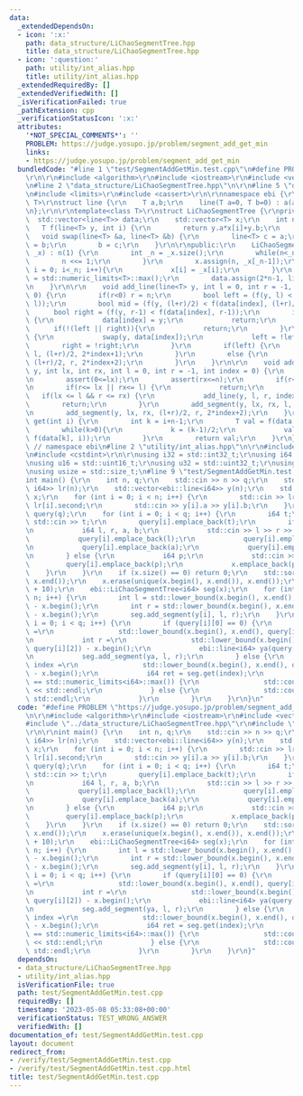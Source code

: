 ```yaml
---
data:
  _extendedDependsOn:
  - icon: ':x:'
    path: data_structure/LiChaoSegmentTree.hpp
    title: data_structure/LiChaoSegmentTree.hpp
  - icon: ':question:'
    path: utility/int_alias.hpp
    title: utility/int_alias.hpp
  _extendedRequiredBy: []
  _extendedVerifiedWith: []
  _isVerificationFailed: true
  _pathExtension: cpp
  _verificationStatusIcon: ':x:'
  attributes:
    '*NOT_SPECIAL_COMMENTS*': ''
    PROBLEM: https://judge.yosupo.jp/problem/segment_add_get_min
    links:
    - https://judge.yosupo.jp/problem/segment_add_get_min
  bundledCode: "#line 1 \"test/SegmentAddGetMin.test.cpp\"\n#define PROBLEM \"https://judge.yosupo.jp/problem/segment_add_get_min\"\
    \r\n\r\n#include <algorithm>\r\n#include <iostream>\r\n#include <vector>\r\n\r\
    \n#line 2 \"data_structure/LiChaoSegmentTree.hpp\"\n\r\n#line 5 \"data_structure/LiChaoSegmentTree.hpp\"\
    \n#include <limits>\r\n#include <cassert>\r\n\r\nnamespace ebi {\r\n\r\ntemplate<class\
    \ T>\r\nstruct line {\r\n    T a,b;\r\n    line(T a=0, T b=0) : a(a), b(b) { }\r\
    \n};\r\n\r\ntemplate<class T>\r\nstruct LiChaoSegmentTree {\r\nprivate:\r\n  \
    \  std::vector<line<T>> data;\r\n    std::vector<T> x;\r\n    int n;\r\n\r\n \
    \   T f(line<T> y, int i) {\r\n        return y.a*x[i]+y.b;\r\n    }\r\n\r\n \
    \   void swap(line<T> &a, line<T> &b) {\r\n        line<T> c = a;\r\n        a\
    \ = b;\r\n        b = c;\r\n    }\r\n\r\npublic:\r\n    LiChaoSegmentTree(std::vector<T>\
    \ _x) : n(1) {\r\n        int _n = _x.size();\r\n        while(n<_n){\r\n    \
    \        n <<= 1;\r\n        }\r\n        x.assign(n, _x[_n-1]);\r\n        for(int\
    \ i = 0; i<_n; i++){\r\n            x[i] = _x[i];\r\n        }\r\n        T tmax\
    \ = std::numeric_limits<T>::max();\r\n        data.assign(2*n-1, line<T>(0, tmax));\r\
    \n    }\r\n\r\n    void add_line(line<T> y, int l = 0, int r = -1, int index =\
    \ 0) {\r\n        if(r<0) r = n;\r\n        bool left = (f(y, l) < f(data[index],\
    \ l));\r\n        bool mid = (f(y, (l+r)/2) < f(data[index], (l+r)/2));\r\n  \
    \      bool right = (f(y, r-1) < f(data[index], r-1));\r\n        if(left && right)\
    \ {\r\n            data[index] = y;\r\n            return;\r\n        }\r\n  \
    \      if(!(left || right)){\r\n            return;\r\n        }\r\n        if(mid)\
    \ {\r\n            swap(y, data[index]);\r\n            left = !left;\r\n    \
    \        right = !right;\r\n        }\r\n        if(left) {\r\n            add_line(y,\
    \ l, (l+r)/2, 2*index+1);\r\n        }\r\n        else {\r\n            add_line(y,\
    \ (l+r)/2, r, 2*index+2);\r\n        }\r\n    }\r\n\r\n    void add_segment(line<T>\
    \ y, int lx, int rx, int l = 0, int r = -1, int index = 0) {\r\n        assert(lx<=rx);\r\
    \n        assert(0<=lx);\r\n        assert(rx<=n);\r\n        if(r<0) r = n;\r\
    \n        if(r<= lx || rx<= l) {\r\n            return;\r\n        }\r\n     \
    \   if(lx <= l && r <= rx) {\r\n            add_line(y, l, r, index);\r\n    \
    \        return;\r\n        }\r\n        add_segment(y, lx, rx, l, (l+r)/2, 2*index+1);\r\
    \n        add_segment(y, lx, rx, (l+r)/2, r, 2*index+2);\r\n    }\r\n\r\n    T\
    \ get(int i) {\r\n        int k = i+n-1;\r\n        T val = f(data[k], i);\r\n\
    \        while(k>0){\r\n            k = (k-1)/2;\r\n            val = std::min(val,\
    \ f(data[k], i));\r\n        }\r\n        return val;\r\n    }\r\n};\r\n\r\n}\
    \ // namespace ebi\n#line 2 \"utility/int_alias.hpp\"\n\r\n#include <cstddef>\r\
    \n#include <cstdint>\r\n\r\nusing i32 = std::int32_t;\r\nusing i64 = std::int64_t;\r\
    \nusing u16 = std::uint16_t;\r\nusing u32 = std::uint32_t;\r\nusing u64 = std::uint64_t;\r\
    \nusing usize = std::size_t;\n#line 9 \"test/SegmentAddGetMin.test.cpp\"\n\r\n\
    int main() {\r\n    int n, q;\r\n    std::cin >> n >> q;\r\n    std::vector<std::pair<i64,\
    \ i64>> lr(n);\r\n    std::vector<ebi::line<i64>> y(n);\r\n    std::vector<i64>\
    \ x;\r\n    for (int i = 0; i < n; i++) {\r\n        std::cin >> lr[i].first >>\
    \ lr[i].second;\r\n        std::cin >> y[i].a >> y[i].b;\r\n    }\r\n    std::vector<std::vector<i64>>\
    \ query(q);\r\n    for (int i = 0; i < q; i++) {\r\n        i64 t;\r\n       \
    \ std::cin >> t;\r\n        query[i].emplace_back(t);\r\n        if (t == 0) {\r\
    \n            i64 l, r, a, b;\r\n            std::cin >> l >> r >> a >> b;\r\n\
    \            query[i].emplace_back(l);\r\n            query[i].emplace_back(r);\r\
    \n            query[i].emplace_back(a);\r\n            query[i].emplace_back(b);\r\
    \n        } else {\r\n            i64 p;\r\n            std::cin >> p;\r\n   \
    \         query[i].emplace_back(p);\r\n            x.emplace_back(p);\r\n    \
    \    }\r\n    }\r\n    if (x.size() == 0) return 0;\r\n    std::sort(x.begin(),\
    \ x.end());\r\n    x.erase(unique(x.begin(), x.end()), x.end());\r\n    x.emplace_back(1e9\
    \ + 10);\r\n    ebi::LiChaoSegmentTree<i64> seg(x);\r\n    for (int i = 0; i <\
    \ n; i++) {\r\n        int l = std::lower_bound(x.begin(), x.end(), lr[i].first)\
    \ - x.begin();\r\n        int r = std::lower_bound(x.begin(), x.end(), lr[i].second)\
    \ - x.begin();\r\n        seg.add_segment(y[i], l, r);\r\n    }\r\n    for (int\
    \ i = 0; i < q; i++) {\r\n        if (query[i][0] == 0) {\r\n            int l\
    \ =\r\n                std::lower_bound(x.begin(), x.end(), query[i][1]) - x.begin();\r\
    \n            int r =\r\n                std::lower_bound(x.begin(), x.end(),\
    \ query[i][2]) - x.begin();\r\n            ebi::line<i64> ya(query[i][3], query[i][4]);\r\
    \n            seg.add_segment(ya, l, r);\r\n        } else {\r\n            int\
    \ index =\r\n                std::lower_bound(x.begin(), x.end(), query[i][1])\
    \ - x.begin();\r\n            i64 ret = seg.get(index);\r\n            if (ret\
    \ == std::numeric_limits<i64>::max()) {\r\n                std::cout << \"INFINITY\"\
    \ << std::endl;\r\n            } else {\r\n                std::cout << ret <<\
    \ std::endl;\r\n            }\r\n        }\r\n    }\r\n}\n"
  code: "#define PROBLEM \"https://judge.yosupo.jp/problem/segment_add_get_min\"\r\
    \n\r\n#include <algorithm>\r\n#include <iostream>\r\n#include <vector>\r\n\r\n\
    #include \"../data_structure/LiChaoSegmentTree.hpp\"\r\n#include \"../utility/int_alias.hpp\"\
    \r\n\r\nint main() {\r\n    int n, q;\r\n    std::cin >> n >> q;\r\n    std::vector<std::pair<i64,\
    \ i64>> lr(n);\r\n    std::vector<ebi::line<i64>> y(n);\r\n    std::vector<i64>\
    \ x;\r\n    for (int i = 0; i < n; i++) {\r\n        std::cin >> lr[i].first >>\
    \ lr[i].second;\r\n        std::cin >> y[i].a >> y[i].b;\r\n    }\r\n    std::vector<std::vector<i64>>\
    \ query(q);\r\n    for (int i = 0; i < q; i++) {\r\n        i64 t;\r\n       \
    \ std::cin >> t;\r\n        query[i].emplace_back(t);\r\n        if (t == 0) {\r\
    \n            i64 l, r, a, b;\r\n            std::cin >> l >> r >> a >> b;\r\n\
    \            query[i].emplace_back(l);\r\n            query[i].emplace_back(r);\r\
    \n            query[i].emplace_back(a);\r\n            query[i].emplace_back(b);\r\
    \n        } else {\r\n            i64 p;\r\n            std::cin >> p;\r\n   \
    \         query[i].emplace_back(p);\r\n            x.emplace_back(p);\r\n    \
    \    }\r\n    }\r\n    if (x.size() == 0) return 0;\r\n    std::sort(x.begin(),\
    \ x.end());\r\n    x.erase(unique(x.begin(), x.end()), x.end());\r\n    x.emplace_back(1e9\
    \ + 10);\r\n    ebi::LiChaoSegmentTree<i64> seg(x);\r\n    for (int i = 0; i <\
    \ n; i++) {\r\n        int l = std::lower_bound(x.begin(), x.end(), lr[i].first)\
    \ - x.begin();\r\n        int r = std::lower_bound(x.begin(), x.end(), lr[i].second)\
    \ - x.begin();\r\n        seg.add_segment(y[i], l, r);\r\n    }\r\n    for (int\
    \ i = 0; i < q; i++) {\r\n        if (query[i][0] == 0) {\r\n            int l\
    \ =\r\n                std::lower_bound(x.begin(), x.end(), query[i][1]) - x.begin();\r\
    \n            int r =\r\n                std::lower_bound(x.begin(), x.end(),\
    \ query[i][2]) - x.begin();\r\n            ebi::line<i64> ya(query[i][3], query[i][4]);\r\
    \n            seg.add_segment(ya, l, r);\r\n        } else {\r\n            int\
    \ index =\r\n                std::lower_bound(x.begin(), x.end(), query[i][1])\
    \ - x.begin();\r\n            i64 ret = seg.get(index);\r\n            if (ret\
    \ == std::numeric_limits<i64>::max()) {\r\n                std::cout << \"INFINITY\"\
    \ << std::endl;\r\n            } else {\r\n                std::cout << ret <<\
    \ std::endl;\r\n            }\r\n        }\r\n    }\r\n}"
  dependsOn:
  - data_structure/LiChaoSegmentTree.hpp
  - utility/int_alias.hpp
  isVerificationFile: true
  path: test/SegmentAddGetMin.test.cpp
  requiredBy: []
  timestamp: '2023-05-08 05:33:08+00:00'
  verificationStatus: TEST_WRONG_ANSWER
  verifiedWith: []
documentation_of: test/SegmentAddGetMin.test.cpp
layout: document
redirect_from:
- /verify/test/SegmentAddGetMin.test.cpp
- /verify/test/SegmentAddGetMin.test.cpp.html
title: test/SegmentAddGetMin.test.cpp
---
```

